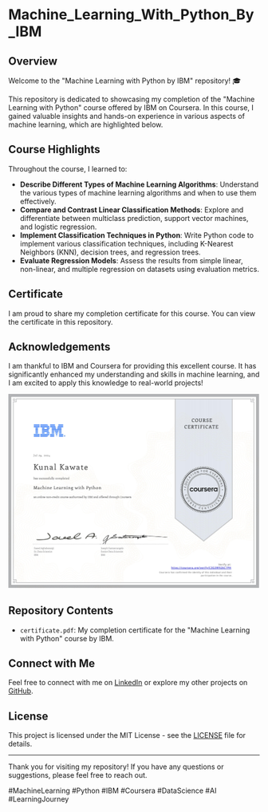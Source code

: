 # Machine_Learning_With_Python_By_IBM

## Overview

Welcome to the "Machine Learning with Python by IBM" repository! 🎓

This repository is dedicated to showcasing my completion of the "Machine Learning with Python" course offered by IBM on Coursera. In this course, I gained valuable insights and hands-on experience in various aspects of machine learning, which are highlighted below.

## Course Highlights

Throughout the course, I learned to:

- **Describe Different Types of Machine Learning Algorithms**: Understand the various types of machine learning algorithms and when to use them effectively.
- **Compare and Contrast Linear Classification Methods**: Explore and differentiate between multiclass prediction, support vector machines, and logistic regression.
- **Implement Classification Techniques in Python**: Write Python code to implement various classification techniques, including K-Nearest Neighbors (KNN), decision trees, and regression trees.
- **Evaluate Regression Models**: Assess the results from simple linear, non-linear, and multiple regression on datasets using evaluation metrics.

## Certificate

I am proud to share my completion certificate for this course. You can view the certificate in this repository.

## Acknowledgements

I am thankful to IBM and Coursera for providing this excellent course. It has significantly enhanced my understanding and skills in machine learning, and I am excited to apply this knowledge to real-world projects!

![CertificatePicture](https://github.com/Kunal-kawate/Machine_Learning_With_Python_By_IBM/blob/main/CourseraC3G3W926C7PH.jpg)

## Repository Contents

- `certificate.pdf`: My completion certificate for the "Machine Learning with Python" course by IBM.

## Connect with Me

Feel free to connect with me on [LinkedIn](https://www.linkedin.com/in/kunal-kawate-%EA%AA%9C-168587229/) or explore my other projects on [GitHub](https://github.com/Kunal-kawate).

## License

This project is licensed under the MIT License - see the [LICENSE](LICENSE) file for details.

---

Thank you for visiting my repository! If you have any questions or suggestions, please feel free to reach out.

#MachineLearning #Python #IBM #Coursera #DataScience #AI #LearningJourney
